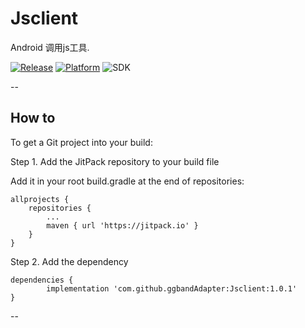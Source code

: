 # Jsclient
Android 调用js工具.

[![Release](https://jitpack.io/v/ggbandAdapter/Jsclient.svg)](https://jitpack.io/#ggbandAdapter/Jsclient)
[![Platform](https://img.shields.io/badge/platform-android-green.svg)](http://developer.android.com/index.html)
![SDK](https://img.shields.io/badge/SDK-15%2B-green.svg)

--

## How to

To get a Git project into your build:

Step 1. Add the JitPack repository to your build file

Add it in your root build.gradle at the end of repositories:

	allprojects {
		repositories {
			...
			maven { url 'https://jitpack.io' }
		}
	}

Step 2. Add the dependency

	dependencies {
	        implementation 'com.github.ggbandAdapter:Jsclient:1.0.1'
	}


--
